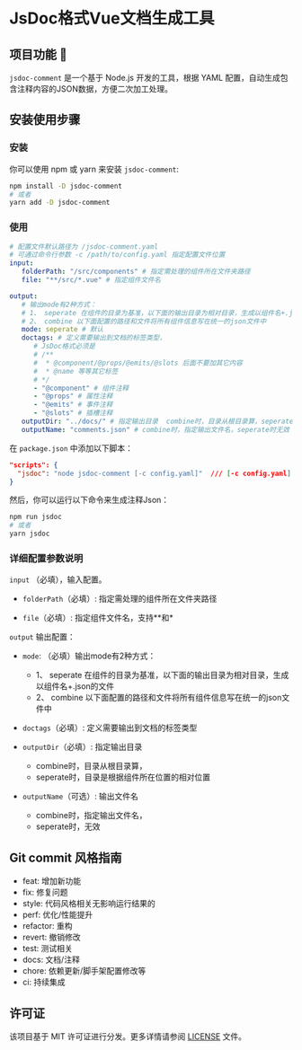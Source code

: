 # JsDoc格式Vue文档生成工具

## 项目功能 🔨

`jsdoc-comment` 是一个基于 Node.js 开发的工具，根据 YAML 配置，自动生成包含注释内容的JSON数据，方便二次加工处理。

## 安装使用步骤

### 安装

你可以使用 npm 或 yarn 来安装 `jsdoc-comment`:

```bash
npm install -D jsdoc-comment
# 或者
yarn add -D jsdoc-comment
```

### 使用

```yaml
# 配置文件默认路径为 /jsdoc-comment.yaml
# 可通过命令行参数 -c /path/to/config.yaml 指定配置文件位置
input:
   folderPath: "/src/components" # 指定需处理的组件所在文件夹路径
   file: "**/src/*.vue" # 指定组件文件名

output:
   # 输出mode有2种方式：
   # 1、 seperate 在组件的目录为基准，以下面的输出目录为相对目录，生成以组件名+.json的文件
   # 2、 combine 以下面配置的路径和文件将所有组件信息写在统一的json文件中
   mode: seperate # 默认
   doctags: # 定义需要输出到文档的标签类型，
      # JsDoc格式必须是
      # /**
      #  * @component/@props/@emits/@slots 后面不要加其它内容
      #  * @name 等等其它标签
      # */
      - "@component" # 组件注释
      - "@props" # 属性注释
      - "@emits" # 事件注释
      - "@slots" # 插槽注释
   outputDir: "../docs/" # 指定输出目录  combine时，目录从根目录算，seperate时，目录是根据组件所在位置的相对位置
   outputName: "comments.json" # combine时，指定输出文件名，seperate时无效
```

在 `package.json` 中添加以下脚本：

```json
"scripts": {
  "jsdoc": "node jsdoc-comment [-c config.yaml]"  /// [-c config.yaml] 可选
}
```

然后，你可以运行以下命令来生成注释Json：
```bash
npm run jsdoc
# 或者
yarn jsdoc
```

### 详细配置参数说明
`input` （必填），输入配置。
- `folderPath`（必填）: 指定需处理的组件所在文件夹路径

- `file`（必填）: 指定组件文件名，支持**和*

`output` 输出配置：

- `mode`: （必填）输出mode有2种方式：
   - 1、 seperate 在组件的目录为基准，以下面的输出目录为相对目录，生成以组件名+.json的文件
   - 2、 combine 以下面配置的路径和文件将所有组件信息写在统一的json文件中

- `doctags`（必填）: 定义需要输出到文档的标签类型

- `outputDir`（必填）: 指定输出目录 
  -  combine时，目录从根目录算，
  -  seperate时，目录是根据组件所在位置的相对位置

- `outputName`（可选）: 输出文件名
  - combine时，指定输出文件名，
  - seperate时，无效
  
## Git commit ⻛格指南

- feat: 增加新功能
- fix: 修复问题
- style: 代码⻛格相关⽆影响运⾏结果的
- perf: 优化/性能提升
- refactor: 重构
- revert: 撤销修改
- test: 测试相关
- docs: ⽂档/注释
- chore: 依赖更新/脚⼿架配置修改等
- ci: 持续集成

## 许可证

该项目基于 MIT 许可证进行分发。更多详情请参阅 [LICENSE](LICENSE) 文件。
